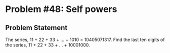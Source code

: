 # Problem #48: Self powers 

## Problem Statement 

The series, 11 + 22 + 33 + ... + 1010 = 10405071317.
Find the last ten digits of the series, 11 + 22 + 33 + ... + 10001000.

